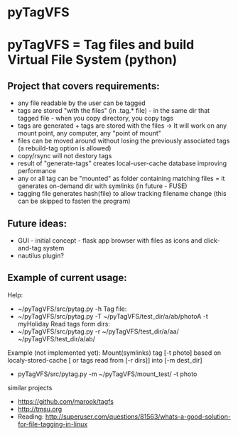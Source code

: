 pyTagVFS
========

# pyTagVFS = Tag files and build Virtual File System (python)

## Project that covers requirements:
* any file readable by the user can be tagged
* tags are stored "with the files" (in .tag.* file) - in the same dir that tagged file - when you copy directory, you copy tags
* tags are generated + tags are stored with the files -> It will work on any mount point, any computer, any "point of mount"
* files can be moved around without losing the previously associated tags (a rebuild-tag option is allowed)
* copy/rsync will not destory tags
* result of "generate-tags" creates local-user-cache database improving performance
* any or all tag can be "mounted" as folder containing matching files = it generates on-demand dir with symlinks (in future - FUSE)
* tagging file generates hash(file) to allow tracking filename change (this can be skipped to fasten the program)

## Future ideas:
* GUI - initial concept - flask app browser with files as icons and click-and-tag system
* nautilus plugin?


## Example of current usage:
Help:
* ~/pyTagVFS/src/pytag.py -h
Tag file:
* ~/pyTagVFS/src/pytag.py -T ~/pyTagVFS/test_dir/a/ab/photoA -t myHoliday
Read tags form dirs:
* ~/pyTagVFS/src/pytag.py -r ~/pyTagVFS/test_dir/a/aa/ ~/pyTagVFS/test_dir/a/ab/

Example (not implemented yet):
Mount(symlinks) tag [-t photo] based on localy-stored-cache [ or tags read from [-r dirs]] into [-m dest_dir]
* pyTagVFS/src/pytag.py -m ~/pyTagVFS/mount_test/ -t photo


similar projects
* https://github.com/marook/tagfs
* http://tmsu.org
* Reading: http://superuser.com/questions/81563/whats-a-good-solution-for-file-tagging-in-linux
